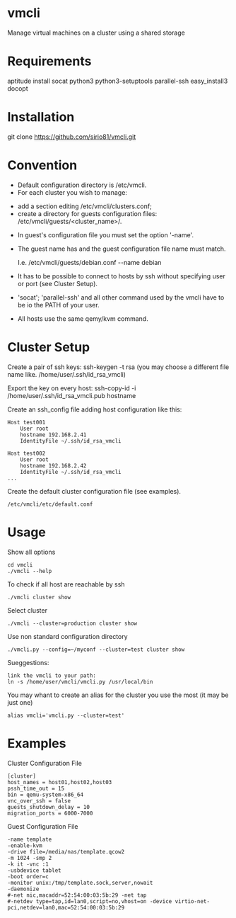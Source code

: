 vmcli
=====

Manage virtual machines on a cluster using a shared storage



Requirements
============

aptitude install socat python3 python3-setuptools parallel-ssh
easy_install3 docopt



Installation
============

git clone https://github.com/sirio81/vmcli.git



Convention
==========
 - Default configuration directory is /etc/vmcli.
 - For each cluster you wish to manage:
  * add a section editing /etc/vmcli/clusters.conf;
  * create a directory for guests configuration files: /etc/vmcli/guests/<cluster_name>/.
 - In guest's configuration file you must set the option '-name'.
 - The guest name has and the guest configuration file name must match.
 
   I.e. /etc/vmcli/guests/debian.conf
        --name debian
        
 - It has to be possible to connect to hosts by ssh without specifying user or port (see Cluster Setup).
 - 'socat'; 'parallel-ssh' and all other command used by the vmcli have to be io the PATH of your user.
 - All hosts use the same qemy/kvm command.



Cluster Setup
==============

Create a pair of ssh keys:
  ssh-keygen -t rsa 
  (you may choose a different file name like. /home/user/.ssh/id_rsa_vmcli)
  
Export the key on every host: 
  ssh-copy-id -i /home/user/.ssh/id_rsa_vmcli.pub hostname
  
Create an ssh_config file adding host configuration like this:

    Host test001
        User root
        hostname 192.168.2.41
        IdentityFile ~/.ssh/id_rsa_vmcli

    Host test002
        User root
        hostname 192.168.2.42
        IdentityFile ~/.ssh/id_rsa_vmcli
    ...
Create the default cluster configuration file (see examples).

    /etc/vmcli/etc/default.conf



Usage
=====

Show all options

    cd vmcli
    ./vmcli --help

To check if all host are reachable by ssh

    ./vmcli cluster show

Select cluster

    ./vmcli --cluster=production cluster show

Use non standard configuration directory

    ./vmcli.py --config=~/myconf --cluster=test cluster show
  
Sueggestions:

    link the vmcli to your path:
    ln -s /home/user/vmcli/vmcli.py /usr/local/bin
    
You may whant to create an alias for the cluster you use the most (it may be just one)

    alias vmcli='vmcli.py --cluster=test'

  
  
Examples
========

Cluster Configuration File

    [cluster]
    host_names = host01,host02,host03
    pssh_time_out = 15
    bin = qemu-system-x86_64
    vnc_over_ssh = false
    guests_shutdown_delay = 10
    migration_ports = 6000-7000


Guest Configuration File

    -name template
    -enable-kvm
    -drive file=/media/nas/template.qcow2
    -m 1024 -smp 2
    -k it -vnc :1
    -usbdevice tablet
    -boot order=c
    -monitor unix:/tmp/template.sock,server,nowait
    -daemonize
    #-net nic,macaddr=52:54:00:03:5b:29 -net tap
    #-netdev type=tap,id=lan0,script=no,vhost=on -device virtio-net-pci,netdev=lan0,mac=52:54:00:03:5b:29
    
